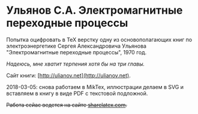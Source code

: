 
# Ульянов С.А. Электромагнитные переходные процессы
Попытка оцифровать в TeX верстку одну из основополагающих книг по электроэнергетике Сергея Александровича Ульянова "Электромагнитные переходные процессы", 1970 год.

*Надеюсь, мне хватит терпения хотя бы на три главы.*

Сайт книги: [http://ulianov.net](http://ulianov.net).


2018-03-05: снова работаем в MikTex, иллюстрации делаем в SVG и вставляем в книгу в виде PDF с текстовой подложной.

~~Работа сейас ведется на сайте [sharelatex.com](https://www.sharelatex.com/project/58ab878dbf3be6ae4fe684e4).~~

